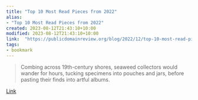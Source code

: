 ```yaml
---
title: "Top 10 Most Read Pieces from 2022"
alias:
- "Top 10 Most Read Pieces from 2022"
created: 2023-08-12T21:43:10+10:00
modified: 2023-08-12T21:43:10+10:00
link:  "https://publicdomainreview.org/blog/2022/12/top-10-most-read-pieces-from-2022/"
tags:
- bookmark
---
```


> Combing across 19th-century shores, seaweed collectors would wander for hours, tucking specimens into pouches and jars, before pasting their finds into artful albums.

[Link](https://publicdomainreview.org/blog/2022/12/top-10-most-read-pieces-from-2022/)